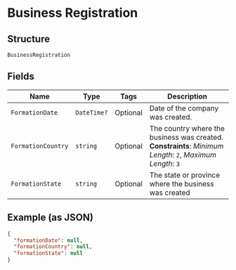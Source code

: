 
# Business Registration

## Structure

`BusinessRegistration`

## Fields

| Name | Type | Tags | Description |
|  --- | --- | --- | --- |
| `FormationDate` | `DateTime?` | Optional | Date of the company was created. |
| `FormationCountry` | `string` | Optional | The country where the business was created.<br>**Constraints**: *Minimum Length*: `2`, *Maximum Length*: `3` |
| `FormationState` | `string` | Optional | The state or province where the business was created |

## Example (as JSON)

```json
{
  "formationDate": null,
  "formationCountry": null,
  "formationState": null
}
```


